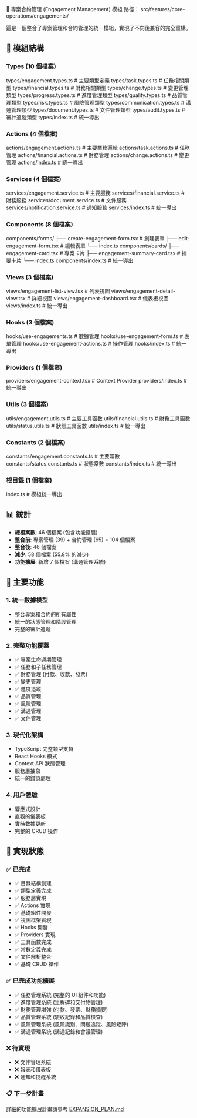 🎯 專案合約管理 (Engagement Management) 模組
路徑： src/features/core-operations/engagements/

這是一個整合了專案管理和合約管理的統一模組，實現了不向後兼容的完全重構。

## 📁 模組結構

### Types (10 個檔案)
types/engagement.types.ts          # 主要類型定義
types/task.types.ts               # 任務相關類型
types/financial.types.ts          # 財務相關類型
types/change.types.ts             # 變更管理類型
types/progress.types.ts           # 進度管理類型
types/quality.types.ts            # 品質管理類型
types/risk.types.ts               # 風險管理類型
types/communication.types.ts      # 溝通管理類型
types/document.types.ts           # 文件管理類型
types/audit.types.ts              # 審計追蹤類型
types/index.ts                    # 統一導出

### Actions (4 個檔案)
actions/engagement.actions.ts     # 主要業務邏輯
actions/task.actions.ts           # 任務管理
actions/financial.actions.ts      # 財務管理
actions/change.actions.ts         # 變更管理
actions/index.ts                  # 統一導出

### Services (4 個檔案)
services/engagement.service.ts    # 主要服務
services/financial.service.ts     # 財務服務
services/document.service.ts      # 文件服務
services/notification.service.ts  # 通知服務
services/index.ts                 # 統一導出

### Components (8 個檔案)
components/forms/
  ├── create-engagement-form.tsx  # 創建表單
  ├── edit-engagement-form.tsx    # 編輯表單
  └── index.ts
components/cards/
  ├── engagement-card.tsx         # 專案卡片
  ├── engagement-summary-card.tsx # 摘要卡片
  └── index.ts
components/index.ts               # 統一導出

### Views (3 個檔案)
views/engagement-list-view.tsx    # 列表視圖
views/engagement-detail-view.tsx  # 詳細視圖
views/engagement-dashboard.tsx    # 儀表板視圖
views/index.ts                    # 統一導出

### Hooks (3 個檔案)
hooks/use-engagements.ts          # 數據管理
hooks/use-engagement-form.ts      # 表單管理
hooks/use-engagement-actions.ts   # 操作管理
hooks/index.ts                    # 統一導出

### Providers (1 個檔案)
providers/engagement-context.tsx  # Context Provider
providers/index.ts                # 統一導出

### Utils (3 個檔案)
utils/engagement.utils.ts         # 主要工具函數
utils/financial.utils.ts          # 財務工具函數
utils/status.utils.ts             # 狀態工具函數
utils/index.ts                    # 統一導出

### Constants (2 個檔案)
constants/engagement.constants.ts # 主要常數
constants/status.constants.ts     # 狀態常數
constants/index.ts                # 統一導出

### 根目錄 (1 個檔案)
index.ts                          # 模組統一導出

## 📊 統計
- **總檔案數**: 46 個檔案 (包含功能擴展)
- **整合前**: 專案管理 (39) + 合約管理 (65) = 104 個檔案
- **整合後**: 46 個檔案
- **減少**: 58 個檔案 (55.8% 的減少)
- **功能擴展**: 新增 7 個檔案 (溝通管理系統)

## 🚀 主要功能

### 1. 統一數據模型
- 整合專案和合約的所有屬性
- 統一的狀態管理和階段管理
- 完整的審計追蹤

### 2. 完整功能覆蓋
- ✅ 專案生命週期管理
- ✅ 任務和子任務管理
- ✅ 財務管理 (付款、收款、發票)
- ✅ 變更管理
- ✅ 進度追蹤
- ✅ 品質管理
- ✅ 風險管理
- ✅ 溝通管理
- ✅ 文件管理

### 3. 現代化架構
- TypeScript 完整類型支持
- React Hooks 模式
- Context API 狀態管理
- 服務層抽象
- 統一的錯誤處理

### 4. 用戶體驗
- 響應式設計
- 直觀的儀表板
- 實時數據更新
- 完整的 CRUD 操作

## 🔄 實現狀態

### ✅ 已完成
- ✅ 目錄結構創建
- ✅ 類型定義完成
- ✅ 服務層實現
- ✅ Actions 實現
- ✅ 基礎組件開發
- ✅ 視圖框架實現
- ✅ Hooks 開發
- ✅ Providers 實現
- ✅ 工具函數完成
- ✅ 常數定義完成
- ✅ 文件解析整合
- ✅ 基礎 CRUD 操作

### ✅ 已完成功能擴展
- ✅ 任務管理系統 (完整的 UI 組件和功能)
- ✅ 進度管理系統 (里程碑和交付物管理)
- ✅ 財務管理增強 (付款、發票、財務摘要)
- ✅ 品質管理系統 (驗收記錄和品質檢查)
- ✅ 風險管理系統 (風險識別、問題追蹤、風險矩陣)
- ✅ 溝通管理系統 (溝通記錄和會議管理)

### ❌ 待實現
- ❌ 文件管理系統
- ❌ 報表和儀表板
- ❌ 通知和提醒系統

### 📋 下一步計畫
詳細的功能擴展計畫請參考 [EXPANSION_PLAN.md](./EXPANSION_PLAN.md)